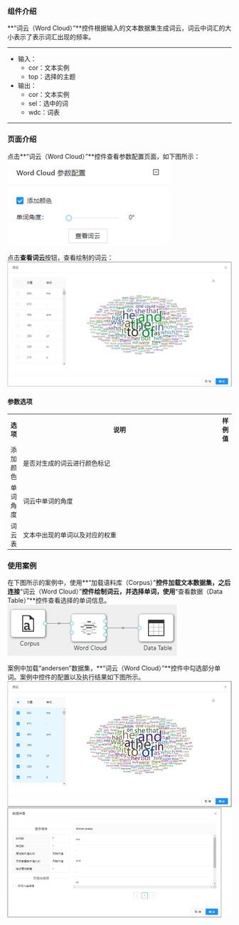 ### 组件介绍
**“词云（Word Cloud）”**控件根据输入的文本数据集生成词云，词云中词汇的大小表示了表示词汇出现的频率。
<hr/>

- 输入：
  - cor：文本实例
  - top：选择的主题
- 输出：
  - cor：文本实例
  - sel：选中的词
  - wdc：词表

<hr/>


### 页面介绍
点击**“词云（Word Cloud）”**控件查看参数配置页面，如下图所示：  
![param](/img/aistudio/text-mining/word-cloud/param.png)

点击**查看词云**按钮，查看绘制的词云：  
![interaction](/img/aistudio/text-mining/word-cloud/interaction.png)

#### 参数选项
<table>
  <tr>
    <th>选项</th>
    <th width="650">说明</th>
    <th>样例值</th>
  </tr>
  <tr>
      <td>添加颜色</td> 
      <td>
      是否对生成的词云进行颜色标记
      </td> 
      <td></td>
  </tr>
  <tr>
      <td>单词角度</td> 
      <td>
      词云中单词的角度
      </td> 
      <td></td>
  </tr>
  <tr>
      <td>词云表</td> 
      <td>
      文本中出现的单词以及对应的权重
      </td> 
      <td></td>
  </tr>
</table>

### 使用案例
在下图所示的案例中，使用**“加载语料库（Corpus）”**控件加载文本数据集，之后连接**“词云（Word Cloud）”**控件绘制词云，并选择单词，使用**“查看数据（Data Table）”**控件查看选择的单词信息。    
![workflow](/img/aistudio/text-mining/word-cloud/workflow.png)

案例中加载“andersen”数据集，**“词云（Word Cloud）”**控件中勾选部分单词。案例中控件的配置以及执行结果如下图所示。
![workflow-result](/img/aistudio/text-mining/word-cloud/workflow-result.png)